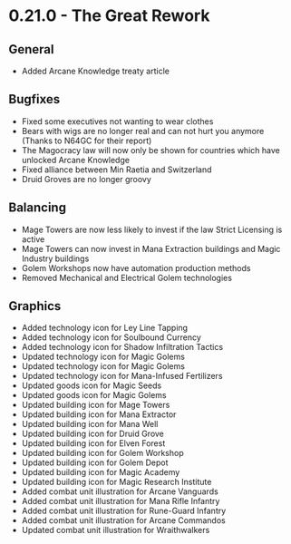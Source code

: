 # 0.21.0 - The Great Rework

## General
- Added Arcane Knowledge treaty article

## Bugfixes
- Fixed some executives not wanting to wear clothes
- Bears with wigs are no longer real and can not hurt you anymore (Thanks to N64GC for their report)
- The Magocracy law will now only be shown for countries which have unlocked Arcane Knowledge
- Fixed alliance between Min Raetia and Switzerland
- Druid Groves are no longer groovy

## Balancing
- Mage Towers are now less likely to invest if the law Strict Licensing is active
- Mage Towers can now invest in Mana Extraction buildings and Magic Industry buildings
- Golem Workshops now have automation production methods
- Removed Mechanical and Electrical Golem technologies

## Graphics
- Added technology icon for Ley Line Tapping
- Added technology icon for Soulbound Currency
- Added technology icon for Shadow Infiltration Tactics
- Updated technology icon for Magic Golems
- Updated technology icon for Magic Golems
- Updated technology icon for Mana-Infused Fertilizers
- Updated goods icon for Magic Seeds
- Updated goods icon for Magic Golems
- Updated building icon for Mage Towers
- Updated building icon for Mana Extractor
- Updated building icon for Mana Well
- Updated building icon for Druid Grove
- Updated building icon for Elven Forest
- Updated building icon for Golem Workshop
- Updated building icon for Golem Depot
- Updated building icon for Magic Academy
- Updated building icon for Magic Research Institute
- Added combat unit illustration for Arcane Vanguards
- Added combat unit illustration for Mana Rifle Infantry
- Added combat unit illustration for Rune-Guard Infantry
- Added combat unit illustration for Arcane Commandos
- Updated combat unit illustration for Wraithwalkers